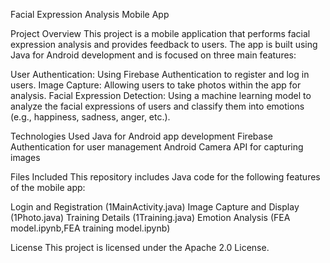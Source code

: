Facial Expression Analysis Mobile App

Project Overview
This project is a mobile application that performs facial expression analysis and provides feedback to users. The app is built using Java for Android development and is focused on three main features:

User Authentication: Using Firebase Authentication to register and log in users.
Image Capture: Allowing users to take photos within the app for analysis.
Facial Expression Detection: Using a machine learning model to analyze the facial expressions of users and classify them into emotions (e.g., happiness, sadness, anger, etc.).

Technologies Used
Java for Android app development
Firebase Authentication for user management
Android Camera API for capturing images

Files Included
This repository includes Java code for the following features of the mobile app:

Login and Registration (1MainActivity.java)
Image Capture and Display (1Photo.java)
Training Details (1Training.java)
Emotion Analysis (FEA model.ipynb,FEA training model.ipynb)

License
This project is licensed under the Apache 2.0 License.
